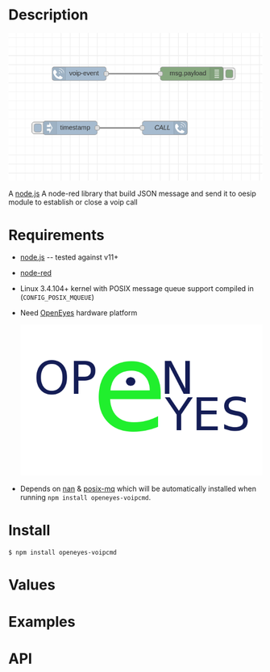 Description
===========

![OpenEyes-voipcmd-flow](https://github.com/nemax68/node-red-contrib-openeyes-voipcmd/blob/master/images/flow.png)

A [node.js](http://nodejs.org/) A node-red library that build JSON message and send it to oesip module to
        establish or close a voip call


Requirements
============

* [node.js](http://nodejs.org/) -- tested against v11+

* [node-red](http://nodered.org/)

* Linux 3.4.104+ kernel with POSIX message queue support compiled in (`CONFIG_POSIX_MQUEUE`)

* Need [OpenEyes](http://open-eyes.it) hardware platform

  ![OpenEyes-voipcmd-flow](https://github.com/nemax68/node-red-contrib-openeyes-voipcmd/blob/master/images/open-eyes.png)

* Depends on [nan](https://www.npmjs.com/package/nan) & [posix-mq](https://www.npmjs.com/package/posix-mq) which will be automatically installed when running `npm install openeyes-voipcmd`.

Install
=======

```shell
$ npm install openeyes-voipcmd
```
Values
========


Examples
========

API
===
